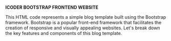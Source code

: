 **ICODER BOOTSTRAP FRONTEND WEBSITE**

This HTML code represents a simple blog template built using the Bootstrap framework. Bootstrap is a popular front-end framework that facilitates the creation of responsive 
and visually appealing websites. Let's break down the key features and components of this blog template.
